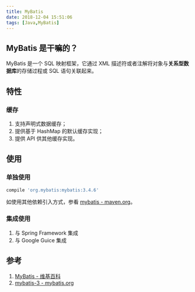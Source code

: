 ```yaml
---
title: MyBatis
date: 2018-12-04 15:51:06
tags: [Java,MyBatis]
---
```


## MyBatis 是干嘛的？

MyBatis 是一个 SQL 映射框架，它通过 XML 描述符或者注解将对象与**关系型数据库**的存储过程或 SQL 语句关联起来。

## 特性

### 缓存

1. 支持声明式数据缓存；
2. 提供基于 HashMap 的默认缓存实现；
3. 提供 API 供其他缓存实现。

## 使用

### 单独使用

```groovy
compile 'org.mybatis:mybatis:3.4.6'
```

如使用其他依赖引入方式，参看 [mybatis - maven.org](https://search.maven.org/artifact/org.mybatis/mybatis/3.4.6/jar)。

### 集成使用

1. 与 Spring Framework 集成
2. 与 Google Guice 集成

## 参考

1. [MyBatis - 维基百科](https://zh.wikipedia.org/zh-cn/MyBatis)
2. [mybatis-3 - mybatis.org](http://www.mybatis.org/mybatis-3/zh/)